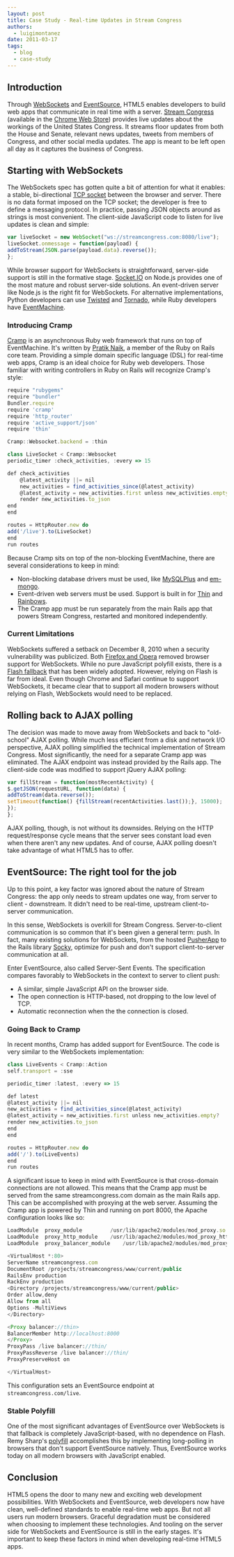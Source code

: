 ```yaml
---
layout: post
title: Case Study - Real-time Updates in Stream Congress
authors:
  - luigimontanez
date: 2011-03-17
tags:
  - blog
  - case-study
---
```


## Introduction

Through [WebSockets](http://www.html5rocks.com/tutorials/websockets/basics/) and [EventSource](http://www.html5rocks.com/tutorials/eventsource/basics/), HTML5 enables developers to build web apps that communicate in real time with a server. [Stream Congress](http://streamcongress.com) (available in the [Chrome Web Store](https://chrome.google.com/webstore/detail/ahebmhmbjonbglfkghfennmigkcmpbjp)) provides live updates about the workings of the United States Congress. It streams floor updates from both the House and Senate, relevant news updates, tweets from members of Congress, and other social media updates. The app is meant to be left open all day as it captures the business of Congress.

## Starting with WebSockets

The WebSockets spec has gotten quite a bit of attention for what it enables: a stable, bi-directional [TCP socket](http://www.csc.villanova.edu/~mdamian/Sockets/TcpSockets.htm) between the browser and server. There is no data format imposed on the TCP socket; the developer is free to define  a messaging protocol. In practice, passing JSON objects around as strings is most convenient. The client-side JavaScript code to listen for live updates is clean and simple:

```js
var liveSocket = new WebSocket("ws://streamcongress.com:8080/live");
liveSocket.onmessage = function(payload) {
addToStream(JSON.parse(payload.data).reverse());
};
```

While browser support for WebSockets is straightforward, server-side support is still in the formative stage. [Socket.IO](http://socket.io/) on Node.js provides one of the most mature and robust server-side solutions. An event-driven server like Node.js is the right fit for WebSockets. For alternative implementations, Python developers can use [Twisted](http://twistedmatrix.com/trac/) and [Tornado](http://www.tornadoweb.org/), while Ruby developers have [EventMachine](http://rubyeventmachine.com/).

### Introducing Cramp

[Cramp](https://github.com/lifo/cramp) is an asynchronous Ruby web framework that runs on top of EventMachine. It's written by [Pratik Naik](http://m.onkey.org/), a member of the Ruby on Rails core team. Providing a simple domain specific language (DSL) for real-time web apps, Cramp is an ideal choice for Ruby web developers. Those familiar with writing controllers in Ruby on Rails will recognize Cramp's style:

```js
require "rubygems"
require "bundler"
Bundler.require
require 'cramp'
require 'http_router'
require 'active_support/json'
require 'thin'

Cramp::Websocket.backend = :thin

class LiveSocket < Cramp::Websocket
periodic_timer :check_activities, :every => 15

def check_activities
    @latest_activity ||= nil
    new_activities = find_activities_since(@latest_activity)
    @latest_activity = new_activities.first unless new_activities.empty?
    render new_activities.to_json
end
end

routes = HttpRouter.new do
add('/live').to(LiveSocket)
end
run routes
```

Because Cramp sits on top of the non-blocking EventMachine, there are several considerations to keep in mind:

- Non-blocking database drivers must be used, like [MySQLPlus](https://github.com/oldmoe/mysqlplus) and [em-mongo](https://github.com/bcg/em-mongo). 
- Event-driven web servers must be used. Support is built in for [Thin](http://code.macournoyer.com/thin/) and [Rainbows](http://rainbows.rubyforge.org/).
- The Cramp app must be run separately from the main Rails app that powers Stream Congress, restarted and monitored independently.

### Current Limitations

WebSockets suffered a setback on December 8, 2010 when a security vulnerability was publicized. Both [Firefox and Opera](http://hacks.mozilla.org/2010/12/websockets-disabled-in-firefox-4/) removed browser support for WebSockets. While no pure JavaScript polyfill exists, there is a [Flash fallback](https://github.com/gimite/web-socket-js/) that has  been widely adopted. However, relying on Flash is far from ideal. Even though Chrome and Safari continue to support WebSockets, it became clear that to support all modern browsers without relying on Flash, WebSockets would need to be replaced.

## Rolling back to AJAX polling

The decision was made to move away from WebSockets and back to "old-school" AJAX polling. While much less efficient from a disk and network I/O perspective, AJAX polling simplified the technical implementation of Stream Congress. Most significantly, the need for a separate Cramp app was eliminated. The AJAX endpoint was instead provided by the Rails app. The client-side code was modified to support jQuery AJAX polling:

```js
var fillStream = function(mostRecentActivity) {
$.getJSON(requestURL, function(data) {
addToStream(data.reverse());
setTimeout(function() {fillStream(recentActivities.last());}, 15000);
});
};
```

AJAX polling, though, is not without its downsides. Relying on the HTTP request/response cycle means that the server sees constant load even when there aren't any new updates. And of course, AJAX polling doesn't take advantage of what HTML5 has to offer.

## EventSource: The right tool for the job

Up to this point, a key factor was  ignored about the nature of Stream Congress: the app only needs to stream updates one way, from server to client - downstream. It didn't need to be real-time, upstream client-to-server communication. 

In this sense, WebSockets is overkill for Stream Congress. Server-to-client communication is so common that it's been given a general term: push. In fact, many existing solutions for WebSockets, from the hosted [PusherApp](http://pusherapp.com) to the Rails library [Socky](https://github.com/socky), optimize for push and don't support client-to-server communication at all.

Enter EventSource, also called Server-Sent Events. The specification compares favorably to WebSockets in the context to server to client push:

- A similar, simple JavaScript API on the browser side.
- The open connection is HTTP-based, not dropping to the low level of TCP.
- Automatic reconnection when the the connection is closed.

### Going Back to Cramp

In recent months, Cramp has added support for EventSource. The code is very similar to the WebSockets implementation:

```js
class LiveEvents < Cramp::Action
self.transport = :sse

periodic_timer :latest, :every => 15

def latest
@latest_activity ||= nil
new_activities = find_activities_since(@latest_activity)
@latest_activity = new_activities.first unless new_activities.empty?
render new_activities.to_json
end
end

routes = HttpRouter.new do
add('/').to(LiveEvents)
end
run routes
```

A significant issue to keep in mind with EventSource is that cross-domain connections are not allowed. This means that the Cramp app must be served from the same streamcongress.com domain as the main Rails app. This can be accomplished with proxying at the web server. Assuming the Cramp app is powered by Thin and running on port 8000, the Apache configuration looks like so:

```js
LoadModule  proxy_module         /usr/lib/apache2/modules/mod_proxy.so
LoadModule  proxy_http_module    /usr/lib/apache2/modules/mod_proxy_http.so
LoadModule  proxy_balancer_module    /usr/lib/apache2/modules/mod_proxy_balancer.so

<VirtualHost *:80>
ServerName streamcongress.com
DocumentRoot /projects/streamcongress/www/current/public
RailsEnv production
RackEnv production
<Directory /projects/streamcongress/www/current/public>
Order allow,deny
Allow from all
Options -MultiViews
</Directory>

<Proxy balancer://thin>
BalancerMember http://localhost:8000
</Proxy>
ProxyPass /live balancer://thin/
ProxyPassReverse /live balancer://thin/
ProxyPreserveHost on

</VirtualHost>
```

This configuration sets an EventSource endpoint  at `streamcongress.com/live`.

### Stable Polyfill

One of the most significant advantages of EventSource over WebSockets is that fallback is completely JavaScript-based, with no dependence on Flash. Remy Sharp's [polyfill](https://github.com/remy/polyfills) accomplishes this by implementing long-polling in browsers that don't support EventSource natively. Thus, EventSource works today on all modern browsers with JavaScript enabled.

## Conclusion

HTML5 opens the door to many new and exciting web development possibilities. With WebSockets and EventSource, web developers now have clean, well-defined standards to enable real-time web apps. But not all users run modern browsers. Graceful degradation must be considered when choosing to implement these technologies. And tooling on the server side for WebSockets and EventSource is still in the early stages. It's important to keep these factors in mind when developing real-time HTML5 apps.
